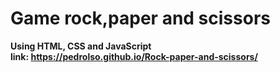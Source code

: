 # Game rock,paper and scissors

<strong>Using HTML, CSS and JavaScript <br>
link: https://pedrolso.github.io/Rock-paper-and-scissors/
